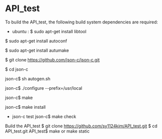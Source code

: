 # API_test

To build the API_test, the following build system dependencies are required:
 
 - ubuntu :
  $ sudo apt-get install libtool
  
  $ sudo apt-get install autoconf
  
  $ sudo apt-get install autumake
  
  $ git clone https://github.com/json-c/json-c.git
  
  $ cd json-c
  
  json-c$ sh autogen.sh
  
  json-c$ ./configure --prefix=/usr/local
  
  json-c$ make
  
  json-c$ make install
  
  
  - json-c test
  json-c$ make check 
  
  
Build the API_test
 $ git clone https://github.com/sy1124kim/API_test.git
 $ cd API_test.git
 API_test$ make or make static
  
